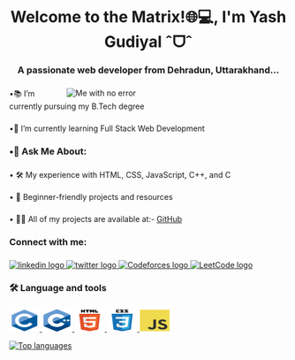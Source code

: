 <h1 align="center">Welcome to the Matrix!🌐💻, I'm Yash Gudiyal ˆᗜˆ</h1>

###

<h3 align="center">A passionate web developer from Dehradun, Uttarakhand...</h3>

###

<img align="right" src="https://media.giphy.com/media/0lGd2OXXHe4tFhb7Wh/giphy.gif" width="400" alt="Me with no error">

###

<p align="left">•📚 I’m currently pursuing my B.Tech degree</p>

###

<p align="left">•🌱 I’m currently learning Full Stack Web Development</p>

###

<h3 align="left">•💬 Ask Me About:</h3>

###

<p align="left">• 🛠️ My experience with HTML, CSS, JavaScript, C++, and C <br><br>• 📖 Beginner-friendly projects and resources</p>

###

<p align="left">• 👨‍💻 All of my projects are available at:- <a href="https://github.com/NobiDevX" target="_blank">GitHub</a></p>

###

<h3 align="left">Connect with me:</h3>

###

<div align="left">
  <a href="https://www.linkedin.com/in/yash-gudiyal-76419b230/" target="_blank">
    <img src="https://raw.githubusercontent.com/maurodesouza/profile-readme-generator/master/src/assets/icons/social/linkedin/default.svg" width="55" height="40" alt="linkedin logo" />
  </a>
  <a href="https://x.com/yash_gudiyal" target="_blank">
    <img src="https://raw.githubusercontent.com/maurodesouza/profile-readme-generator/master/src/assets/icons/social/twitter/default.svg" width="55" height="40" alt="twitter logo" />
  </a>
  <a href="https://codeforces.com/profile/_shinobi_" target="_blank">
    <img src="https://raw.githubusercontent.com/rahuldkjain/github-profile-readme-generator/master/src/images/icons/Social/codeforces.svg" width="55" height="40" alt="Codeforces logo" />
</a>
<a href="https://www.leetcode.com/yash_gudiyal" target="_blank">
    <img src="https://raw.githubusercontent.com/rahuldkjain/github-profile-readme-generator/master/src/images/icons/Social/leet-code.svg" width="55" height="40" alt="LeetCode logo" />
</a>
</div>

###

<h3 align="left">🛠 Language and tools</h3>

###

<p align="left">
  <a href="https://www.cprogramming.com/" target="_blank" rel="noreferrer">
    <img src="https://raw.githubusercontent.com/devicons/devicon/master/icons/c/c-original.svg" alt="C logo" width="55" height="40" />
  </a>
  <a href="https://www.w3schools.com/cpp/" target="_blank" rel="noreferrer">
    <img src="https://raw.githubusercontent.com/devicons/devicon/master/icons/cplusplus/cplusplus-original.svg" alt="C++ logo" width="55" height="40" />
  </a>
  <a href="https://www.w3.org/html/" target="_blank" rel="noreferrer">
    <img src="https://raw.githubusercontent.com/devicons/devicon/master/icons/html5/html5-original-wordmark.svg" alt="HTML5 logo" width="55" height="40" />
  </a>
   <a href="https://www.w3schools.com/css/" target="_blank" rel="noreferrer">
    <img src="https://raw.githubusercontent.com/devicons/devicon/master/icons/css3/css3-original-wordmark.svg" alt="CSS3 logo" width="55" height="40" />
  </a>
  <a href="https://developer.mozilla.org/en-US/docs/Web/JavaScript" target="_blank" rel="noreferrer">
    <img src="https://raw.githubusercontent.com/devicons/devicon/master/icons/javascript/javascript-original.svg" alt="JavaScript logo" width="55" height="40" />
  </a>
</p>
<div>
 <a href="https://github-readme-stats.vercel.app/api/top-langs?username=webofayush&show_icons=true&locale=en&layout=compact" target="_blank" rel="noreferrer">
    <img src="https://camo.githubusercontent.com/19e356fd4b2e4c6bed1d74b78a766cf4be708eccb5a3353e8fa4df0bfef31b58/68747470733a2f2f6769746875622d726561646d652d73746174732e76657263656c2e6170702f6170692f746f702d6c616e67733f757365726e616d653d7765626f6661797573682673686f775f69636f6e733d74727565266c6f63616c653d656e266c61796f75743d636f6d70616374" alt="Top languages" width="55" height="40" />
  </a>
  </div>
